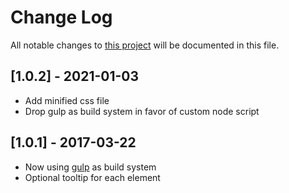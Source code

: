 # Change Log
All notable changes to [this project](https://github.com/alesmit/jquery-hortree) will be documented in this file.

## [1.0.2] - 2021-01-03
- Add minified css file
- Drop gulp as build system in favor of custom node script

## [1.0.1] - 2017-03-22
- Now using [gulp](http://gulpjs.com/) as build system
- Optional tooltip for each element
